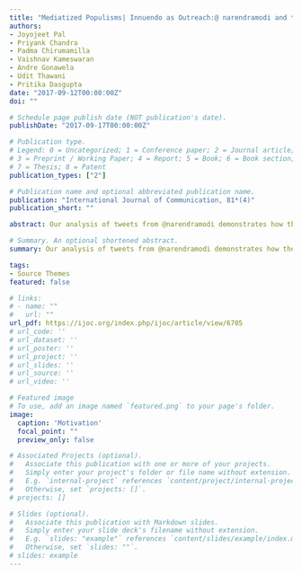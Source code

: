 ```yaml
---
title: "Mediatized Populisms| Innuendo as Outreach:@ narendramodi and the Use of Political Irony on Twitter"
authors:
- Joyojeet Pal
- Priyank Chandra
- Padma Chirumamilla
- Vaishnav Kameswaran
- Andre Gonawela
- Udit Thawani
- Pritika Dasgupta
date: "2017-09-12T00:00:00Z"
doi: ""

# Schedule page publish date (NOT publication's date).
publishDate: "2017-09-17T00:00:00Z"

# Publication type.
# Legend: 0 = Uncategorized; 1 = Conference paper; 2 = Journal article;
# 3 = Preprint / Working Paper; 4 = Report; 5 = Book; 6 = Book section;
# 7 = Thesis; 8 = Patent
publication_types: ["2"]

# Publication name and optional abbreviated publication name.
publication: "International Journal of Communication, 81*(4)"
publication_short: ""

abstract: Our analysis of tweets from @narendramodi demonstrates how the Indian prime minister used political irony, enacted through sarcasm and wordplay, to refashion his political style and practice into a more broadly appealing populist ethic. We deconstruct confrontational Twitter messages laced with innuendo to explore the use of language as a means of political self-representation. Modi's use of irony provides a form of political spectacle and demonstrably resonates on social media, as quantified by the high retweeting of his sarcastically worded messages. 

# Summary. An optional shortened abstract.
summary: Our analysis of tweets from @narendramodi demonstrates how the Indian prime minister used political irony, enacted through sarcasm and wordplay, to refashion his political style and practice into a more broadly appealing populist ethic.

tags:
- Source Themes
featured: false

# links:
# - name: ""
#   url: ""
url_pdf: https://ijoc.org/index.php/ijoc/article/view/6705
# url_code: ''
# url_dataset: ''
# url_poster: ''
# url_project: ''
# url_slides: ''
# url_source: ''
# url_video: ''

# Featured image
# To use, add an image named `featured.png` to your page's folder. 
image:
  caption: 'Motivation'
  focal_point: ""
  preview_only: false

# Associated Projects (optional).
#   Associate this publication with one or more of your projects.
#   Simply enter your project's folder or file name without extension.
#   E.g. `internal-project` references `content/project/internal-project/index.md`.
#   Otherwise, set `projects: []`.
# projects: []

# Slides (optional).
#   Associate this publication with Markdown slides.
#   Simply enter your slide deck's filename without extension.
#   E.g. `slides: "example"` references `content/slides/example/index.md`.
#   Otherwise, set `slides: ""`.
# slides: example
---
```


